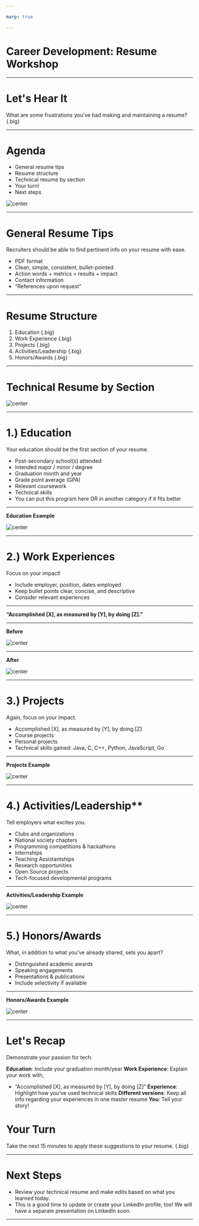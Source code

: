 ```yaml
---

marp: true

---
```


<style>
img[alt~="center"] {
  display: block;
  margin: 0 auto;
}
</style>

# Career Development: Resume Workshop

<!--
Today we'll go over some best practices for your resume. My hope is to provide some very clear guidance regarding what recruiters look for in students’ technical resumes. I also want you to know that no two resumes can and should be the same because you’ve all had different experiences and have different interests. By the end of today’s session you’ll have some industry best practices that you can apply to your resume. Let's get started.

[From your personal viewpoint, share why this workshop is important.]
-->

---

# Let's Hear It

What are some frustrations you’ve had making and maintaining a resume? {.big}

<!--
Before we dive in, I’m curious to know what’s been challenging for you about creating and maintaining a resume? 

*Elicit student responses, and respond to each.*

I hope today will clarify some of these questions you’ve had about resumes. Please ask questions as we go along if something is unclear or contradicts something you’ve heard before. I will do my best to answer, and if I don’t know the answer, I’ll find out and let you know!
-->

---

# Agenda

* General resume tips
* Resume structure
* Technical resume by section
* Your turn!
* Next steps

![center](res/resumeworkshop01.jpg)

<!--
Here’s our agenda for today: general resume tips, resume structure (very important), a deep dive into each section, a chance for you to start putting these tips into practice, and instruction about where we’ll go with our newfound resume knowledge.

Image Details:
* [resumeworkshop01.jpg](https://unsplash.com/photos/p0QUpDUX8X8): Unsplash License
-->

---

# General Resume Tips

Recruiters should be able to find pertinent info on your resume with ease.

* PDF format
* Clean, simple, consistent, bullet-pointed
* Action words + metrics = results + impact
* Contact information
* “References upon request”

<!--
Before we narrow in on specific tips we have for each section of your resume, let’s start with some general resume tips first.

The people reviewing your resume are actively looking for reasons to interview you. Because of this, you want to ensure that the most pertinent, role-related information is clearly captured by your resume and can be found easily. To that end, keep these tips in mind:

* PDF format: To avoid any formatting inconsistencies, which can happen during upload or file sharing, convert your resume into a PDF so that the formatting is retained without issues.
* Clean, simple, consistent, bullet-pointed: Bullet points help make your resume more legible and organized. 
* Action words + metrics = results + impact: We’ll get more into this later, but you want to start each bullet point with an action verb (e.g., created, designed, improved) and include metrics to highlight the impact you had in each experience on your resume.
* Contact information: In addition to your name, be sure to include your contact information - email preferred, phone number also helpful - and feel free to include a link to your personal website or github page.
* “References upon request”: we don’t recommend using up space on your resume to list references. Feel free to use that space to tell us more about your experiences, leadership, skills, and interests. We will reach out to you for references down the line if we need more information.
-->

---

# Resume Structure

1. Education {.big}
1. Work Experience {.big}
1. Projects {.big}
1. Activities/Leadership {.big}
1. Honors/Awards {.big}

<!--
Let’s talk about the primary components of your resume. There is a wide variety of different resume structures, and college career centers offer advice based on your industry, experiences, time in education, etc. Utilize whichever format feels the most comfortable for you depending on what you’d like to highlight, but keep in mind that this structure here [point to slide] helps recruiters find the most relevant information to determine your eligibility for technical internships and full-time opportunities.
-->

---

# Technical Resume by Section

![center](res/resumeworkshop02.jpg)

<!--
Now that you have a good idea of what your overall resume structure can look like, let’s dive deeper into each section for a more specific look at what information is helpful to include. We’ll start with your education.

Image Details:
* [resumeworkshop02.jpg](https://unsplash.com/photos/kUqqaRjJuw0): Unsplash License
-->

---

# 1.) Education

Your education should be the first section of your resume.

* Post-secondary school(s) attended
* Intended major / minor / degree
* Graduation month and year
* Grade point average (GPA)
* Relevant coursework
* Technical skills
* You can put this program here OR in another category if it fits better

<!--
Your education should be the first section of your resume (after your name and contact info, that is). Why do you think that is?

Right! It's because you're students! Being a student is an important part of your story, especially when you’re submitting this resume for internship or university graduate roles. Let's take a closer look at what you should include and how. 

Post-secondary schools attended: Let recruiters know where you’re currently pursuing your education. If you’ve moved on to graduate school and/or transferred, be sure to include your previous institution as well.
Intended major/minor/degree: Some universities don’t require you to pick a major until the end of your second year, so feel free to note your intended major here if you haven’t yet declared it.
Graduation month/year: This is super important. Your graduation month and year helps recruiters determine your eligibility for certain roles. For example, if you’re graduating in May/June 2021 and do not intend to return to school next fall, you’re eligible for full-time university graduate opportunities. However, if you’re graduating in December 2020, you may be eligible for summer internships.
GPA: Whether you list your cumulative or your major GPA, just be sure to note it clearly on your resume. Recruiters look at the coursework on your transcript to see how well you did in the courses that are most relevant to your technical career. (i.e., data structures and algorithms, upper-level math, etc.)

Asterisked:
Relevant coursework: If you’ve taken a data structures & algorithms, you should list it here. You’ll also want to include this section if you’re a non-CS major who wants to demonstrate CS knowledge and coursework, and/or if you’ve ‘specialized’ in a specific area and want to show advanced knowledge in specific areas (i.e., Cryptography, Embedded Systems, Machine Learning, AI, etc.)
Technical skills: These should be listed in order of proficiency (strongest first, weakest last). 
-->

---

**Education Example** 

![center](res/resumeworkshop03.png)

<!--
While including your relevant coursework is not absolutely necessary, we do advise that you list data structures and/or algorithms on your resume if you’ve taken it. 

Technical skills: How you demonstrate your level of “proficiency” can vary. Here, it’s listed in the number of years of experience using that language. Whatever you decide, be sure to include most proficient -> least proficient. Even more importantly, include examples of how you gained those skills and used those languages in the body of the experience section of your resume.

Image Details:
* [resumeworkshop03.png](https://opensource.google/docs/copyright/): Copyright Google
-->

---

# 2.) Work Experiences

Focus on your impact!

* Include employer, position, dates employed
* Keep bullet points clear, concise, and descriptive
* Consider relevant experiences

<!--
Employers want to know how, when, and where you’ve already started to make an impact. This section of the resume is a great opportunity to do just that.

* Include employer, position, dates employed: Also ensure that most recent experiences are listed first (reverse chronological order).
* Keep bullet points clear, concise, and descriptive: I highly encourage bullet points and concise fragments over full sentences.
* Consider relevant experiences: Especially if you’re running out of space on your one-page resume, consider leaving off the non-tech-related experience (e.g., worked the front desk at the library, restocked medical supplies at the hospital - these are important experience, but perhaps not for this role) in favor of the ones that are relevant to the role to which you’re applying.

If you're early on in your tech career, you may not have technical work experiences, and that's okay! Internships, student groups, hacks/coding competitions and class projects can be added here under the heading “experiences” instead of “work experiences” until you build up your relevant tech experience throughout your time in college.
-->

---

**“Accomplished [X], as measured by [Y], by doing [Z].”**

<!--
What do we mean when we say “focus on impact?”

This formula is from Google’s former Head of People Operations Laszlo Bock’s personal “winning formula” for resume-writing, which he published in an article on LinkedIn. Let’s break this down:

Accomplished [X]: You’ve probably heard this tip before; start each bullet point with an action verb (e.g., “debugged,” “created,” “designed,” etc.) For tech, this is also your chance to let us know which languages/technologies you used. 

As measured by [Y]: this is where you can include any metric to support the impact you had. (e.g., increased server query response time by 15%)

By doing [Z]: what you specifically did to achieve those results (e.g., by restructuring the API).
-->

---

**Before**

![center](res/resumeworkshop04.png)

<!--
This work experience description provides us with some information, but how could it be better? 

Image Details:
* [resumeworkshop04.png](https://opensource.google/docs/copyright/): Copyright Google
-->

---

**After**

![center](res/resumeworkshop05.png)

<!--
I want to point a few things out here:
* The language used is clearly marked and bolded.
* Metrics are used to demonstrate improvement based on what candidate accomplished.
* The description is important, even if you don’t have numbers to share.

Image Details:
* [resumeworkshop05.png](https://opensource.google/docs/copyright/): Copyright Google
-->

---

# 3.) Projects

Again, focus on your impact.

* Accomplished [X], as measured by [Y], by doing [Z]
* Course projects
* Personal projects
* Technical skills gained: Java, C, C++, Python, JavaScript, Go

<!--
As we mentioned before, early on in your technical career, you may not feel that you have enough “work experiences” to warrant its own section. That’s okay! Perhaps it makes more sense for you to have a “projects” section instead until you do have more industry experience.

* Format: Continue emulating the same format “Accomplished X, as measured by Y, by doing Z” in this section to let recruiters know the technologies/languages you used to make an impact. Make sure to include metrics wherever possible to highlight the scope of your impact.
* School/personal: Make clear which projects were for a class at school versus a personal project. Make sure you make it known if you were officially recognized or “awarded” for any of your projects (e.g., class project competition winner). Definitely list personal projects if you have them; hiring teams love to see that you code outside of classroom work.
* Tech skills gained: Be sure to include the language you used so recruiters can see exactly how and when you improved your coding skills.
-->

---

**Projects Example**

![center](res/resumeworkshop06.png)

<!--
I want to point out a few things here, too:
* Notice the use of language/technologies: C++, Objective C.
* There's a clear delineation of group (class) project vs. personal project.
* This person listed 300+ downloads with 4.0 rating, which shows the impact and level of interest in the project.

Image Details:
* [resumeworkshop06.png](https://opensource.google/docs/copyright/): Copyright Google
-->

---

# 4.) Activities/Leadership**

Tell employers what excites you.

* Clubs and organizations
* National society chapters
* Programming competitions & hackathons
* Internships
* Teaching Assistantships
* Research opportunities
* Open Source projects
* Tech-focused developmental programs

<!--
Employers are often curious to know how you spend time outside of the classroom as well. 

Are you: 
* Part of computer science clubs or societies?
* Part of national chapters like ACM or NSBE, or CS fraternities like UPE?
* Into programming competitions (like Code Jam) or hackathons? Have you won? If so, out of how many competing teams/individuals?
* Spending your summers interning at companies, big or small?
* A TA for a CS course or advanced math class?
* A research assistant for a professor at your school (or another school)?
* Building your technical skills through open source projects (like Google Summer of Code)?
* A graduate of a developmental program like CSSI (computer science summer institute) or CodeU?

Employers want to know what excites you, so take this opportunity to let them know!
-->

---

**Activities/Leadership Example**

![center](res/resumeworkshop07.png)

<!--
It's important to include the following:
* Demonstration of leadership on campus (created Data Analytics community)
* Demonstration of problem-solving/strategic thinking to grow club
* Mention of # of students impacted by TA
* Mention of language most often used for debugging
* Leadership of 55 TAs as Head TA impacting 500 students

Image Details:
* [resumeworkshop07.png](https://opensource.google/docs/copyright/): Copyright Google
-->

---

# 5.) Honors/Awards

What, in addition to what you’ve already shared, sets you apart?

* Distinguished academic awards
* Speaking engagements
* Presentations & publications
* Include selectivity if available

<!--
Along your college journey, you may come across opportunities to: 1) be recognized for your work, and/or 2) to share your knowledge with others. Let employers know how and when you received additional recognition for your achievements.

* Distinguished academic awards: What were the criteria? To how many recipients was it awarded?
* Speaking engagements: What did you speak about? Which organization invited you?
* Presentations & publications: What was your topic? Who was the audience? How big was the audience?
* Include selectivity if available: This helps us understand the magnitude of these opportunities with metrics wherever possible.
-->

---

**Honors/Awards Example**

![center](res/resumeworkshop08.png)

<!--
Things to point out:
Use of language: Java
Clear mention of selectivity of each honor or award

Image Details:
* [resumeworkshop08.png](https://opensource.google/docs/copyright/): Copyright Google
-->

---

# Let's Recap

Demonstrate your passion for tech.

**Education**: Include your graduation month/year
**Work Experience**: Explain your work with,
* “Accomplished [X], as measured by [Y], by doing [Z]”
**Experience**: Highlight how you’ve used technical skills
**Different versions**: Keep all info regarding your experiences in one master resume
**You**: Tell your story!

<!--
Your resume should demonstrate your passion for tech (through involvement in activities/projects inside and outside of the classroom) and familiarity with key concepts/technical strengths (through projects, coursework, work experience & accomplishments.)

* Always be sure to include your graduation month and year. Even if it changes later on, it’s super helpful for recruiters to know this to determine your eligibility for certain roles.
* As often as you can, mirror the ‘accomplished X as measured by Y by doing Z’ to ensure that your impact is clear
* As frequently as it’s true, include examples of how and when you’ve used Java, C, C++, Python, JavaScript, and Go. You can bold it on your resume if you’d like.
* I recommend having one long master resume that includes all of your experiences. From there, make different versions of your resume that are best suited for the role you’re applying for
* What you include on your resume tells your story.
-->

# Your Turn

Take the next 15 minutes to apply these suggestions to your resume. {.big}

<!--
Take the next 15 minutes to make some changes to your resume based off of this presentation. I am happy to answer questions as you work.

[Circulate around the room and help students as they need.]
-->

---

# Next Steps

* Review your technical resume and make edits based on what you learned today.
* This is a good time to update or create your LinkedIn profile, too! We will have a separate presentation on LinkedIn soon.

<!--
Please continue to make changes to your resume based on what you learned today.

This is a good time to update or create your LinkedIn profile, too! We will have a separate presentation on LinkedIn soon.

What remaining questions do you have?
-->

---
